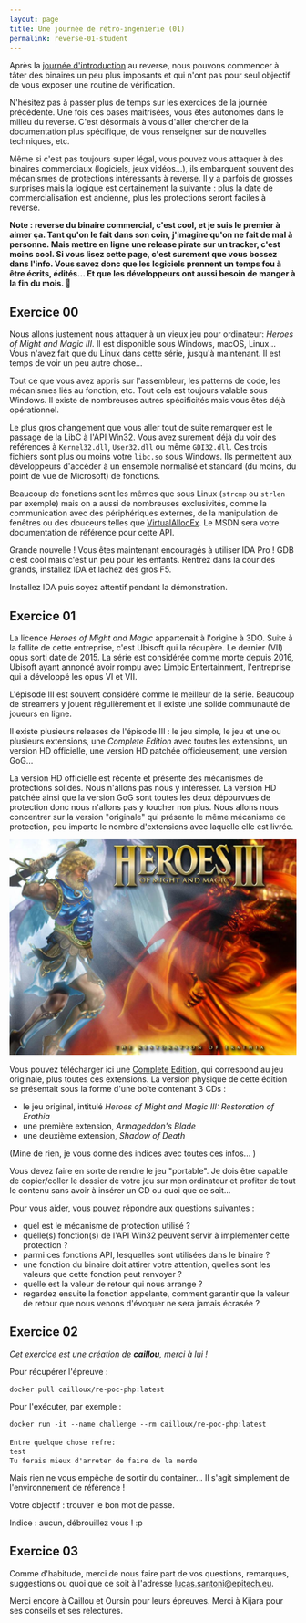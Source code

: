 ```yaml
---
layout: page
title: Une journée de rétro-ingénierie (01)
permalink: reverse-01-student
---
```


Après la [journée d'introduction](reverse-00-student.html) au
reverse, nous pouvons commencer à tâter des binaires un peu plus imposants et
qui n'ont pas pour seul objectif de vous exposer une routine de vérification.

N'hésitez pas à passer plus de temps sur les exercices de la journée
précédente. Une fois ces bases maitrisées, vous êtes autonomes dans le
milieu du reverse. C'est désormais à vous d'aller chercher de la documentation
plus spécifique, de vous renseigner sur de nouvelles techniques, etc.

Même si c'est pas toujours super légal, vous pouvez vous attaquer à des
binaires commerciaux (logiciels, jeux vidéos...), ils embarquent souvent des
mécanismes de protections intéressants à reverse. Il y a parfois de grosses
surprises mais la logique est certainement la suivante : plus la date de
commercialisation est ancienne, plus les protections seront faciles à reverse.

**Note : reverse du binaire commercial, c'est cool, et je suis le premier à
aimer ça. Tant qu'on le fait dans son coin, j'imagine qu'on ne fait de mal à
personne. Mais mettre en ligne une release pirate sur un tracker, c'est moins
cool. Si vous lisez cette page, c'est surement que vous bossez dans l'info.
Vous savez donc que les logiciels prennent un temps fou à être écrits,
édités... Et que les développeurs ont aussi besoin de manger à la fin du
mois. 🍗**


## Exercice 00

Nous allons justement nous attaquer à un vieux jeu pour ordinateur: *Heroes of
Might and Magic III*. Il est disponible sous Windows, macOS, Linux... Vous
n'avez fait que du Linux dans cette série, jusqu'à maintenant. Il est
temps de voir un peu autre chose...

Tout ce que vous avez appris sur l'assembleur, les patterns de code, les
mécanismes liés au fonction, etc. Tout cela est toujours valable sous Windows.
Il existe de nombreuses autres spécificités mais vous êtes déjà opérationnel.

Le plus gros changement que vous aller tout de suite remarquer est le passage
de la LibC à l'API Win32. Vous avez surement déjà du voir des références à
`Kernel32.dll`, `User32.dll` ou même `GDI32.dll`. Ces trois fichiers sont plus
ou moins votre `libc.so` sous Windows. Ils permettent aux développeurs
d'accéder à un ensemble normalisé et standard (du moins, du point de vue de
Microsoft) de fonctions.

Beaucoup de fonctions sont les mêmes que sous Linux (`strcmp` ou `strlen` par
exemple) mais on a aussi de nombreuses exclusivités, comme la communication
avec des périphériques externes, de la manipulation de fenêtres ou des douceurs
telles que
[VirtualAllocEx](https://msdn.microsoft.com/en-us/library/windows/desktop/aa366890(v=vs.85).aspx).
Le MSDN sera votre documentation de référence pour cette API.

Grande nouvelle ! Vous êtes maintenant encouragés à utiliser IDA Pro ! GDB
c'est cool mais c'est un peu pour les enfants. Rentrez dans la cour des
grands, installez IDA et lachez des gros F5.

Installez IDA puis soyez attentif pendant la démonstration.


## Exercice 01

La licence *Heroes of Might and Magic* appartenait à l'origine à 3DO. Suite à
la fallite de cette entreprise, c'est Ubisoft qui la récupère. Le dernier (VII)
opus sorti date de 2015. La série est considérée comme morte depuis 2016,
Ubisoft ayant annoncé avoir rompu avec Limbic Entertainment, l'entreprise qui a
développé les opus VI et VII.

L'épisode III est souvent considéré comme le meilleur de la série. Beaucoup de
streamers y jouent régulièrement et il existe une solide communauté de joueurs
en ligne.

Il existe plusieurs releases de l'épisode III : le jeu simple, le jeu et une
ou plusieurs extensions, une *Complete Edition* avec toutes les extensions,
un version HD officielle, une version HD patchée officieusement, une version
GoG...

La version HD officielle est récente et présente des mécanismes de protections
solides. Nous n'allons pas nous y intéresser. La version HD patchée ainsi que
la version GoG sont toutes les deux dépourvues de protection donc nous
n'allons pas y toucher non plus. Nous allons nous concentrer sur la version
"originale" qui présente le même mécanisme de protection, peu importe le
nombre d'extensions avec laquelle elle est livrée.

![Illustration](assets/reverse-01/illustration.jpg)

Vous pouvez télécharger ici une [Complete Edition](https://cdn.geographer.fr/heroes_3.zip), qui correspond au jeu
originale, plus toutes ces extensions. La version physique de cette édition
se présentait sous la forme d'une boîte contenant 3 CDs :

* le jeu original, intitulé *Heroes of Might and Magic III: Restoration of
  Erathia*
* une première extension, *Armageddon's Blade*
* une deuxième extension, *Shadow of Death*

(Mine de rien, je vous donne des indices avec toutes ces infos... )

Vous devez faire en sorte de rendre le jeu "portable". Je dois être capable
de copier/coller le dossier de votre jeu sur mon ordinateur et profiter
de tout le contenu sans avoir à insérer un CD ou quoi que ce soit...

Pour vous aider, vous pouvez répondre aux questions suivantes :

* quel est le mécanisme de protection utilisé ?
* quelle(s) fonction(s) de l'API Win32 peuvent servir à implémenter cette
  protection ?
* parmi ces fonctions API, lesquelles sont utilisées dans le binaire ?
* une fonction du binaire doit attirer votre attention, quelles sont les
  valeurs que cette fonction peut renvoyer ?
* quelle est la valeur de retour qui nous arrange ?
* regardez ensuite la fonction appelante, comment garantir que la valeur
  de retour que nous venons d'évoquer ne sera jamais écrasée ?


## Exercice 02

*Cet exercice est une création de **caillou**, merci à lui !*

Pour récupérer l'épreuve :

```
docker pull cailloux/re-poc-php:latest
```

Pour l'exécuter, par exemple :

```
docker run -it --name challenge --rm cailloux/re-poc-php:latest

Entre quelque chose refre:
test
Tu ferais mieux d'arreter de faire de la merde
```

Mais rien ne vous empêche de sortir du container... Il s'agit simplement de
l'environnement de référence !

Votre objectif : trouver le bon mot de passe.

Indice : aucun, débrouillez vous ! :p


## Exercice 03

Comme d'habitude, merci de nous faire part de vos questions, remarques,
suggestions ou quoi que ce soit à l'adresse <lucas.santoni@epitech.eu>.

Merci encore à Caillou et Oursin pour leurs épreuves. Merci à Kijara pour ses
conseils et ses relectures.
